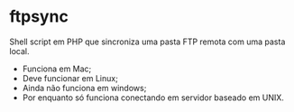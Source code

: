 ftpsync
=======

Shell script em PHP que sincroniza uma pasta FTP remota com uma pasta local.

- Funciona em Mac;
- Deve funcionar em Linux;
- Ainda não funciona em windows;
- Por enquanto só funciona conectando em servidor baseado em UNIX.
